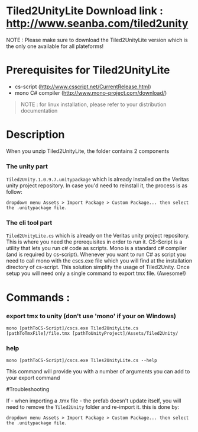 # Tiled2UnityLite Download link : http://www.seanba.com/tiled2unity
NOTE : Please make sure to download the Tiled2UnityLite version which is the only one available for all plateforms!

# Prerequisites for Tiled2UnityLite 
- cs-script (http://www.csscript.net/CurrentRelease.html)
- mono C# compiler (http://www.mono-project.com/download/)
> NOTE : for linux installation, please refer to your distribution documentation

# Description
When you unzip Tiled2UnityLite, the folder contains 2 components
### The unity part
`Tiled2Unity.1.0.9.7.unitypackage` which is already installed on the Veritas unity project repository. In case you'd need to reinstall it, the process is as follow:

    dropdown menu Assets > Import Package > Custom Package... then select the .unitypackage file.
    
### The cli tool part
`Tiled2UnityLite.cs` which is already on the Veritas unity project repository. This is where you need the prerequisites  in order to run it. CS-Script is a utility that lets you run c# code as scripts. Mono is a standard c# compiler (and is required by cs-script). Whenever you want to run C# as script you need to call mono with the cscs.exe file which you will find at the installation directory of cs-script.
This solution simplify the usage of Tiled2Unity. Once setup you will need only a single command to export tmx file. (Awesome!)

# Commands :
### export tmx to unity (don't use 'mono' if your on Windows)
    mono [pathToCS-Script]/cscs.exe Tiled2UnityLite.cs [pathToTmxFile]/file.tmx [pathToUnityProject]/Assets/Tiled2Unity/
### help
    mono [pathToCS-Script]/cscs.exe Tiles2UnityLite.cs --help
This command will provide you with a number of arguments you can add to your export command

#Troubleshooting

If - when importing a .tmx file - the prefab doesn't update itself, you will need to remove the `Tiled2Unity` folder and re-import it. this is done by:
	
	dropdown menu Assets > Import Package > Custom Package... then select the .unitypackage file.
